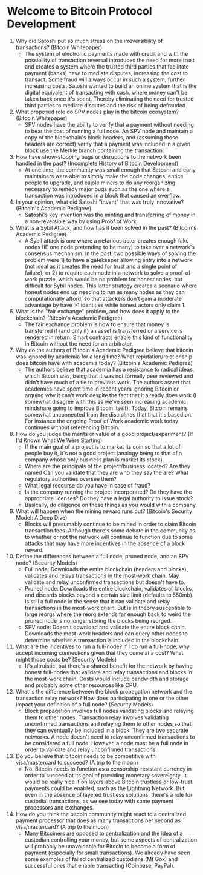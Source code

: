 # Welcome to Bitcoin Protocol Development

1. Why did Satoshi put so much stress on the irreversibility of transactions? (Bitcoin Whitepaper)
    * The system of electronic payments made with credit and with the possibility of transaction reversal introduces the need for more trust and creates a system where the trusted third parties that facilitate payment (banks) have to mediate disputes, increasing the cost to transact. Some fraud will always occur in such a system, further increasing costs. Satoshi wanted to build an online system that is the digital equivalent of transacting with cash, where money can't be taken back once it's spent. Thereby eliminating the need for trusted third parties to mediate disputes and the risk of being defrauded.
1. What proposed role do SPV nodes play in the bitcoin ecosystem? (Bitcoin Whitepaper)
    * SPV nodes have the ability to verify that a payment without needing to bear the cost of running a full node. An SPV node and maintain a copy of the blockchain's block headers, and (assuming those headers are correct) verify that a payment was included in a given block use the Merkle branch containing the transaction.
1. How have show-stopping bugs or disruptions to the network been handled in the past? (Incomplete History of Bitcoin Development)
    * At one time, the community was small enough that Satoshi and early maintainers were able to simply make the code changes, entice people to upgrade, and cajole miners to do any reorganizing necessary to remedy major bugs such as the one where a transaction was introduced in a block that caused an overflow.
1. In your opinion, what did Satoshi "invent" that was truly innovative? (Bitcoin's Academic Pedigree)
    * Satoshi's key invention was the minting and transferring of money in a non-reversible way by using Proof of Work.
1. What is a Sybil Attack, and how has it been solved in the past? (Bitcoin's Academic Pedigree)
    * A Sybil attack is one where a nefarious actor creates enough fake nodes (IE one node pretending to be many) to take over a network's consensus mechanism. In the past, two possible ways of solving the problem were 1) to have a gatekeeper allowing entry into a network (not ideal as it creates the need for trust and a single point of failure), or 2) to require each node in a network to solve a proof-of-work puzzle, which would be no problem for honest nodes, but difficult for Sybil nodes. This latter strategy creates a scenario where honest nodes end up needing to run as many nodes as they can computationally afford, so that attackers don't gain a moderate advantage by have >1 identities while honest actors only claim 1.
1. What is the "fair exchange" problem, and how does it apply to the blockchain? (Bitcoin's Academic Pedigree)
    * The fair exchange problem is how to ensure that money is transferred if (and only if) an asset is transferred or a service is rendered in return. Smart contracts enable this kind of functionality in Bitcoin without the need for an arbitrator.
1. Why do the authors of Bitcoin's Academic Pedigree believe that bitcoin was ignored by academia for a long time? What reputation/relationship does bitcoin have with academia today? (Bitcoin's Academic Pedigree)
    * The authors believe that academia has a resistance to radical ideas, which Bitcoin was, being that it was not formally peer reviewed and didn't have much of a tie to previous work. The authors assert that academics have spent time in recent years ignoring Bitcoin or arguing why it can't work despite the fact that it already does work (I somewhat disagree with this as we've seen increasing academic mindshare going to improve Bitcoin itself). Today, Bitcoin remains somewhat unconnected from the disciplines that that it's based on. For instance the ongoing Proof of Work academic work today continues without referencing Bitcoin.
1. How do you judge the merits or value of a good project/experiment? (If I'd Known What We Were Starting)
   * If the main goal of a project is to market its coin so that a lot of people buy it, it's not a good project (analogy being to that of a company whose only business plan is market its stock)
   * Where are the principals of the project/business located? Are they named Can you validate that they are who they say the are? What regulatory authorities oversee them?
   * What legal recourse do you have in case of fraud?
   * Is the company running the project incorporated? Do they have the appropriate licenses? Do they have a legal authority to issue stock?
   * Basically, do diligence on these things as you would with a company.
1. What will happen when the mining reward runs out? (Bitcoin's Security Model: A Deep Dive)
   * Blocks will presumably continue to be mined in order to claim Bitcoin transaction fees. Although there's some debate in the community as to whether or not the network will continue to function due to some attacks that may have more incentives in the absence of a block reward.
1. Define the differences between a full node, pruned node, and an SPV node? (Security Models)
   * Full node: Downloads the entire blockchain (headers and blocks), validates and relays transactions in the most-work chain. May validate and relay unconfirmed transactions but doesn't have to.
   * Pruned node: Downloads the entire blockchain, validates all blocks, and discards blocks beyond a certain size limit (defaults to 550mb). Is still a full node in the sense that it can validate and relay transactions in the most-work chain. But is in theory susceptible to large reorgs where the reorg extends far enough back to weird the pruned node is no longer storing the blocks being reorged.
   * SPV node: Doesn't download and validate the entire block chain. Downloads the most-work headers and can query other nodes to determine whether a transaction is included in the blockchain.
1. What are the incentives to run a full-node? If I do run a full-node, why accept incoming connections given that they come at a cost? What might those costs be? (Security Models)
   * It's altruistic, but there's a shared benefit for the network by having honest full-nodes that validate and relay transactions and blocks in the most-work chain. Costs would include bandwidth and storage and probably some other resources like CPU.
1. What is the difference between the block propagation network and the transaction relay network? How does participating in one or the other impact your definition of a full node? (Security Models)
   * Block propagation involves full nodes validating blocks and relaying them to other nodes. Transaction relay involves validating unconfirmed transactions and relaying them to other nodes so that they can eventually be included in a block. They are two separate networks. A node doesn't need to relay unconfirmed transactions to be considered a full node. However, a node must be a full node in order to validate and relay unconfirmed transactions.
1. Do you believe that bitcoin needs to be competitive with visa/mastercard to succeed? (A trip to the moon)
   * No. Bitcoin needs to function as a censorship-resistant currency in order to succeed at its goal of providing monetary sovereignty. It would be really nice if on layers above Bitcoin trustless or low-trust payments could be enabled, such as the Lightning Network. But even in the absence of layered trustless solutions, there's a role for custodial transactions, as we see today with some payment processors and exchanges.
1. How do you think the bitcoin community might react to a centralized payment processor that does as many transactions per second as visa/mastercard? (A trip to the moon)
   * Many Bitcoiners are opposed to centralization and the idea of a custodian controlling your money, but some aspects of centralization will probably be unavoidable for Bitcoin to become a form of payment (especially for small transactions). We already have seen some examples of failed centralized custodians (Mt Gox) and successful ones that enable transacting (Coinbase, PayPal).
